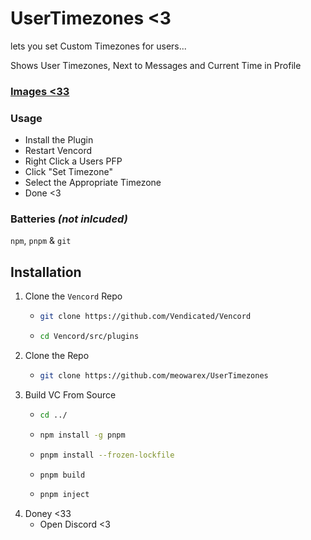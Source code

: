 # UserTimezones <3

lets you set Custom Timezones for users...

Shows User Timezones, Next to Messages and Current Time in Profile

### [Images <33](https://github.com/meowarex/UserTimezones/tree/main/Images)

### Usage

- Install the Plugin
- Restart Vencord
- Right Click a Users PFP
- Click "Set Timezone"
- Select the Appropriate Timezone
- Done <3

### Batteries *(not inlcuded)*
`npm`,
`pnpm` & 
`git`

## Installation
1. Clone the `Vencord` Repo
   - ```Bash
     git clone https://github.com/Vendicated/Vencord
     ```
   - ```Bash
     cd Vencord/src/plugins
     ```
2. Clone the Repo
   - ```Bash
     git clone https://github.com/meowarex/UserTimezones
     ```
3. Build VC From Source
   - ```Bash
     cd ../
     ```
   - ```Bash
     npm install -g pnpm
     ```
   - ```Bash
     pnpm install --frozen-lockfile
     ```
   - ```Bash
     pnpm build
     ```
   - ```Bash
     pnpm inject
     ```
4. Doney <33
   - Open Discord <3
   
